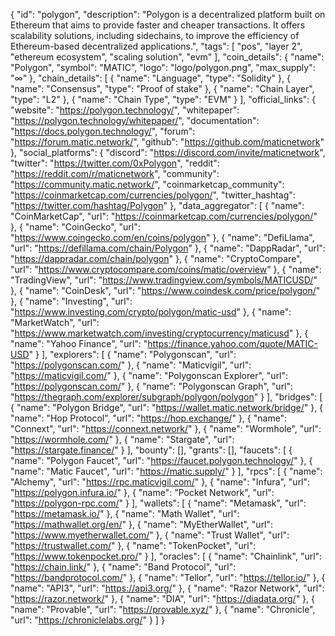 
{
    "id": "polygon",
    "description": "Polygon is a decentralized platform built on Ethereum that aims to provide faster and cheaper transactions. It offers scalability solutions, including sidechains, to improve the efficiency of Ethereum-based decentralized applications.",
    "tags": [
        "pos",
        "layer 2",
        "ethereum ecosystem",
        "scaling solution",
        "evm"
    ],
    "coin_details": {
        "name": "Polygon",
        "symbol": "MATIC",
        "logo": "logo/polygon.png",
        "max_supply": "∞"
    },
    "chain_details": [
        {
            "name": "Language",
            "type": "Solidity"
        },
        {
            "name": "Consensus",
            "type": "Proof of stake"
        },
        {
            "name": "Chain Layer",
            "type": "L2"
        },
        {
            "name": "Chain Type",
            "type": "EVM"
        }
    ],
    "official_links": {
        "website": "https://polygon.technology/",
        "whitepaper": "https://polygon.technology/whitepaper/",
        "documentation": "https://docs.polygon.technology/",
        "forum": "https://forum.matic.network/",
        "github": "https://github.com/maticnetwork"
    },
    "social_platforms": {
        "discord": "https://discord.com/invite/maticnetwork",
        "twitter": "https://twitter.com/0xPolygon",
        "reddit": "https://reddit.com/r/maticnetwork",
        "community": "https://community.matic.network/",
        "coinmarketcap_community": "https://coinmarketcap.com/currencies/polygon/",
        "twitter_hashtag": "https://twitter.com/hashtag/Polygon"
    },
    "data_aggregator": [
        {
            "name": "CoinMarketCap",
            "url": "https://coinmarketcap.com/currencies/polygon/"
        },
        {
            "name": "CoinGecko",
            "url": "https://www.coingecko.com/en/coins/polygon"
        },
        {
            "name": "DefiLlama",
            "url": "https://defillama.com/chain/Polygon"
        },
        {
            "name": "DappRadar",
            "url": "https://dappradar.com/chain/polygon"
        },
        {
            "name": "CryptoCompare",
            "url": "https://www.cryptocompare.com/coins/matic/overview"
        },
        {
            "name": "TradingView",
            "url": "https://www.tradingview.com/symbols/MATICUSD/"
        },
        {
            "name": "CoinDesk",
            "url": "https://www.coindesk.com/price/polygon/"
        },
        {
            "name": "Investing",
            "url": "https://www.investing.com/crypto/polygon/matic-usd"
        },
        {
            "name": "MarketWatch",
            "url": "https://www.marketwatch.com/investing/cryptocurrency/maticusd"
        },
        {
            "name": "Yahoo Finance",
            "url": "https://finance.yahoo.com/quote/MATIC-USD"
        }
    ],
    "explorers": [
        {
            "name": "Polygonscan",
            "url": "https://polygonscan.com/"
        },
        {
            "name": "Maticvigil",
            "url": "https://maticvigil.com/"
        },
        {
            "name": "Polygonscan Explorer",
            "url": "https://polygonscan.com/"
        },
        {
            "name": "Polygonscan Graph",
            "url": "https://thegraph.com/explorer/subgraph/polygon/polygon"
        }
    ],
    "bridges": [
        {
            "name": "Polygon Bridge",
            "url": "https://wallet.matic.network/bridge/"
        },
        {
            "name": "Hop Protocol",
            "url": "https://hop.exchange/"
        },
        {
            "name": "Connext",
            "url": "https://connext.network/"
        },
        {
            "name": "Wormhole",
            "url": "https://wormhole.com/"
        },
        {
            "name": "Stargate",
            "url": "https://stargate.finance/"
        }
    ],
    "bounty": [],
    "grants": [],
    "faucets": [
        {
            "name": "Polygon Faucet",
            "url": "https://faucet.polygon.technology/"
        },
        {
            "name": "Matic Faucet",
            "url": "https://matic.supply/"
        }
    ],
    "rpcs": [
        {
            "name": "Alchemy",
            "url": "https://rpc.maticvigil.com/"
        },
        {
            "name": "Infura",
            "url": "https://polygon.infura.io/"
        },
        {
            "name": "Pocket Network",
            "url": "https://polygon-rpc.com/"
        }
    ],
    "wallets": [
        {
            "name": "Metamask",
            "url": "https://metamask.io/"
        },
        {
            "name": "Math Wallet",
            "url": "https://mathwallet.org/en/"
        },
        {
            "name": "MyEtherWallet",
            "url": "https://www.myetherwallet.com/"
        },
        {
            "name": "Trust Wallet",
            "url": "https://trustwallet.com/"
        },
        {
            "name": "TokenPocket",
            "url": "https://www.tokenpocket.pro/"
        }
    ],
    "oracles": [
        {
            "name": "Chainlink",
            "url": "https://chain.link/"
        },
        {
            "name": "Band Protocol",
            "url": "https://bandprotocol.com/"
        },
        {
            "name": "Tellor",
            "url": "https://tellor.io/"
        },
        {
            "name": "API3",
            "url": "https://api3.org/"
        },
        {
            "name": "Razor Network",
            "url": "https://razor.network/"
        },
        {
            "name": "DIA",
            "url": "https://diadata.org/"
        },
        {
            "name": "Provable",
            "url": "https://provable.xyz/"
        },
        {
            "name": "Chronicle",
            "url": "https://chroniclelabs.org/"
        }
    ]
}
